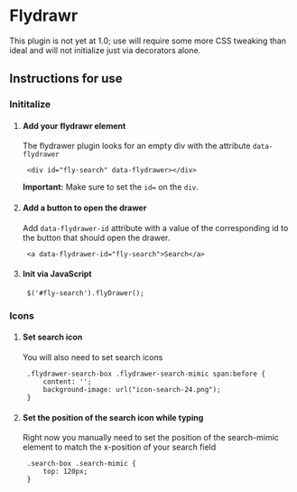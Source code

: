 
# Flydrawr
This plugin is not yet at 1.0; use will require some more CSS tweaking than ideal and will not initialize just via decorators alone.

## Instructions for use

### Inititalize

1. #### Add your flydrawr element
	The flydrawer plugin looks for an empty div with the attribute ```data-flydrawer``` 

		<div id="fly-search" data-flydrawer></div>

	**Important:** Make sure to set the ```id=``` on the ```div```. 


1. #### Add a button to open the drawer
	Add ```data-flydrawer-id``` attribute with a value of the corresponding id
 to the button that should open the drawer.

		<a data-flydrawer-id="fly-search">Search</a> 

1. #### Init via JavaScript
	
		$('#fly-search').flyDrawer();


### Icons

1. #### Set search icon 
	You will also need to set search icons 
	  
		.flydrawer-search-box .flydrawer-search-mimic span:before {
		    content: '';
		    background-image: url("icon-search-24.png");
		}


1. #### Set the position of the search icon while typing
	Right now you manually need to set the position of the search-mimic element to match the x-position of your search field

		.search-box .search-mimic {
      		top: 120px;
		}

